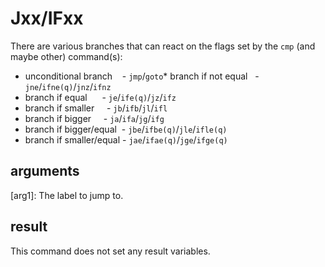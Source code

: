 Jxx/IFxx
========

There are various branches that can react on the flags set by the `cmp` (and maybe other) command(s):

*  unconditional branch    -   `jmp`/`goto`*  branch if not equal     -   `jne`/`ifne(q)`/`jnz`/`ifnz`
*  branch if equal      -   `je`/`ife(q)`/`jz`/`ifz`
*  branch if smaller     -   `jb`/`ifb`/`jl`/`ifl`
*  branch if bigger      -   `ja`/`ifa`/`jg`/`ifg`
*  branch if bigger/equal   -   `jbe`/`ifbe(q)`/`jle`/`ifle(q)`
*  branch if smaller/equal   -   `jae`/`ifae(q)`/`jge`/`ifge(q)`

arguments
---------
\[arg1\]: The label to jump to.

result
------
This command does not set any result variables.
